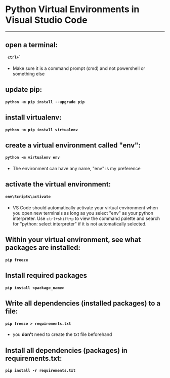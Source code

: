 # Python Virtual Environments in Visual Studio Code
_________________________________________

## open a terminal:
#### ```  ctrl+` ```
- Make sure it is a command prompt (cmd) and not powershell or something else

## update pip:
#### `python -m pip install --upgrade pip`

## install virtualenv:
#### `python -m pip install virtualenv`

## create a virtual environment called "env": 
#### `python -m virtualenv env`
- The environment can have any name, "env" is my preference

## activate the virtual environment:
#### `env\Scripts\activate`
- VS Code should automatically activate your virtual environment when you open new terminals as long as you select "env" as your python interpreter. Use `ctrl+shift+p` to view the command palette and search for "python: select interpreter" if it is not automatically selected.

## Within your virtual environment, see what packages are installed:
#### `pip freeze`

## Install required packages
#### `pip install <package_name>`

## Write all dependencies (installed packages) to a file:
#### `pip freeze > requirements.txt`
- you **don't** need to create the txt file beforehand

## Install all dependencies (packages) in requirements.txt: 
#### `pip install -r requirements.txt`

